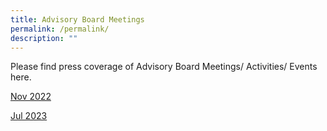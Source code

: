 ```yaml
---
title: Advisory Board Meetings
permalink: /permalink/
description: ""
---
```

Please find press coverage of Advisory Board Meetings/ Activities/ Events here.  

[Nov 2022](/adboardmeeting-nov22/)

[Jul 2023](/adboardmeeting-jul23/)